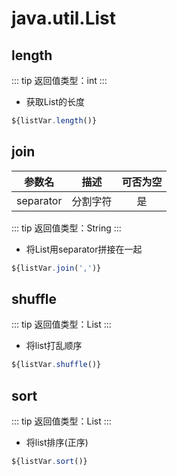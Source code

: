 # java.util.List

## length
::: tip 
返回值类型：int
:::

- 获取List的长度
```javascript
${listVar.length()}
```
## join
| 参数名 |       描述       | 可否为空 |
| :----: | :--------------: | :------: |
| separator |  分割字符  | 是 |
::: tip 
返回值类型：String
:::

- 将List用separator拼接在一起
```javascript
${listVar.join(',')}
```

## shuffle
::: tip 
返回值类型：List
:::

- 将list打乱顺序
```javascript
${listVar.shuffle()}
```

## sort
::: tip 
返回值类型：List
:::

- 将list排序(正序)
```javascript
${listVar.sort()}
```